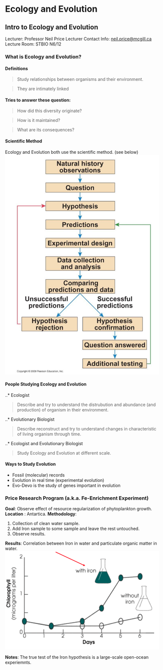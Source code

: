 # Ecology and Evolution

## Intro to Ecology and Evolution

Lecturer: Professor Neil Price
Lecturer Contact Info: neil.price@mcgill.ca
Lecture Room: STBIO N6/12

### What is Ecology and Evolution?
#### Definitions

> Study relationships between organisms and their environment.

> They are intimately linked

#### Tries to answer these question:

> How did this diversity originate?

> How is it maintained?

> What are its consequences?

#### Scientific Method

Ecology and Evolution both use the scientific method. (see below)
![alt text](lecture_1_data/scientific_method.png "Scientific methodology")

#### People Studying Ecology and Evolution

..* Ecologist
> Describe and try to understand the distrubution and abundance (and production) of organism in their environment.

..* Evolutionary Biologist
> Describe reconstruct and try to understand changes in characteristic of living organism through time.

..* Ecologist and Evolutionary Biologist
> Study Ecology and Evolution at different scale.


#### Ways to Study Evolution

  * Fossil (molecular) records
  * Evolution in real time (experimental evolution)
  * Evo-Devo is the study of genes important in evolution


### Price Research Program (a.k.a. Fe-Enrichment Experiment)
__Goal__: Observe effect of resource regularization of phytoplankton growth.
__Location__ : Antartica.
__Methodology__: 
1. Collection of clean water sample.
2. Add Iron sample to some sample and leave the rest untouched.
3. Observe results.

__Results__:
Correlation between Iron in water and particulate organic matter in water.
![alt text](lecture_1_data/fe_experiment.png "Fe-Enrichment Experiment Results")

__Notes__: The true test of the Iron hypothesis is a large-scale open-ocean experiemnts.






